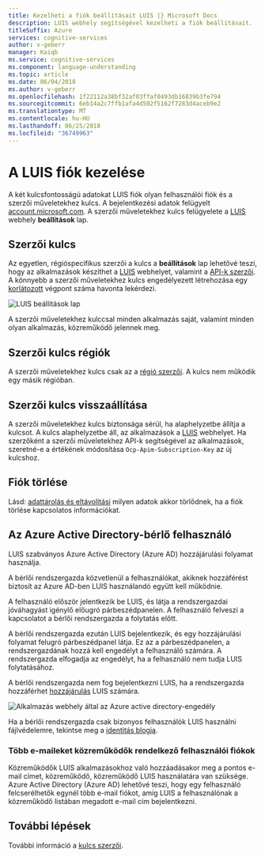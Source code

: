 ```yaml
---
title: Kezelheti a fiók beállításait LUIS |} Microsoft Docs
description: LUIS webhely segítségével kezelheti a fiók beállításait.
titleSuffix: Azure
services: cognitive-services
author: v-geberr
manager: Kaiqb
ms.service: cognitive-services
ms.component: language-understanding
ms.topic: article
ms.date: 06/04/2018
ms.author: v-geberr
ms.openlocfilehash: 1f22112a38bf32af03ffaf0493db16839b3fe794
ms.sourcegitcommit: 6eb14a2c7ffb1afa4d502f5162f7283d4aceb9e2
ms.translationtype: MT
ms.contentlocale: hu-HU
ms.lasthandoff: 06/25/2018
ms.locfileid: "36749963"
---
```

# <a name="manage-your-luis-account"></a>A LUIS fiók kezelése
A két kulcsfontosságú adatokat LUIS fiók olyan felhasználói fiók és a szerzői műveletekhez kulcs. A bejelentkezési adatok felügyelt [account.microsoft.com](https://account.microsoft.com). A szerzői műveletekhez kulcs felügyelete a [LUIS][LUIS] webhely **beállítások** lap. 

## <a name="authoring-key"></a>Szerzői kulcs

Az egyetlen, régióspecifikus szerzői a kulcs a **beállítások** lap lehetővé teszi, hogy az alkalmazások készíthet a [LUIS][LUIS] webhelyet, valamint a [ API-k szerzői](https://aka.ms/luis-authoring-api). A könnyebb a szerzői műveletekhez kulcs engedélyezett létrehozása egy [korlátozott](luis-boundaries.md) végpont száma havonta lekérdezi. 

![LUIS beállítások lap](./media/luis-how-to-account-settings/account-settings.png)

A szerzői műveletekhez kulccsal minden alkalmazás saját, valamint minden olyan alkalmazás, közreműködő jelennek meg.

## <a name="authoring-key-regions"></a>Szerzői kulcs régiók
A szerzői műveletekhez kulcs csak az a [régió szerzői](luis-reference-regions.md#publishing-regions). A kulcs nem működik egy másik régióban. 

## <a name="reset-authoring-key"></a>Szerzői kulcs visszaállítása
A szerzői műveletekhez kulcs biztonsága sérül, ha alaphelyzetbe állítja a kulcsot. A kulcs alaphelyzetbe áll, az alkalmazások a [LUIS] webhelyet. Ha szerzőként a szerzői műveletekhez API-k segítségével az alkalmazások, szeretné-e a értékének módosítása `Ocp-Apim-Subscription-Key` az új kulcshoz. 

## <a name="delete-account"></a>Fiók törlése
Lásd: [adattárolás és eltávolítási](luis-concept-data-storage.md#accounts) milyen adatok akkor törlődnek, ha a fiók törlése kapcsolatos információkat. 

## <a name="azure-active-directory-tenant-user"></a>Az Azure Active Directory-bérlő felhasználó
LUIS szabványos Azure Active Directory (Azure AD) hozzájárulási folyamat használja. 

A bérlői rendszergazda közvetlenül a felhasználókat, akiknek hozzáférést biztosít az Azure AD-ben LUIS használandó együtt kell működnie. 

A felhasználó először jelentkezik be LUIS, és látja a rendszergazdai jóváhagyást igénylő előugró párbeszédpanelen. A felhasználó felveszi a kapcsolatot a bérlői rendszergazda a folytatás előtt. 

A bérlői rendszergazda ezután LUIS bejelentkezik, és egy hozzájárulási folyamat felugró párbeszédpanel látja. Ez az a párbeszédpanelen, a rendszergazdának hozzá kell engedélyt a felhasználó számára. A rendszergazda elfogadja az engedélyt, ha a felhasználó nem tudja LUIS folytatásához.

A bérlői rendszergazda nem fog bejelentkezni LUIS, ha a rendszergazda hozzáférhet [hozzájárulás](https://account.activedirectory.windowsazure.com/r#/applications) LUIS számára. 

![Alkalmazás webhely által az Azure active directory-engedély](./media/luis-how-to-account-settings/tenant-permissions.png)

Ha a bérlői rendszergazda csak bizonyos felhasználók LUIS használni fájlvédelemre, tekintse meg a [identitás blogja](https://blogs.technet.microsoft.com/tfg/2017/10/15/english-tips-to-manage-azure-ad-users-consent-to-applications-using-azure-ad-graph-api/).

### <a name="user-accounts-with-multiple-emails-for-collaborators"></a>Több e-maileket közreműködők rendelkező felhasználói fiókok
Közreműködők LUIS alkalmazásokhoz való hozzáadásakor meg a pontos e-mail címet, közreműködő, közreműködő LUIS használatára van szüksége. Azure Active Directory (Azure AD) lehetővé teszi, hogy egy felhasználó felcserélhetők egynél több e-mail fiókot, amíg LUIS a felhasználónak a közreműködő listában megadott e-mail cím bejelentkezni. 


## <a name="next-steps"></a>További lépések

További információ a [kulcs szerzői](luis-concept-keys.md#authoring-key). 

[LUIS]: https://docs.microsoft.com/azure/cognitive-services/luis/luis-reference-regions
